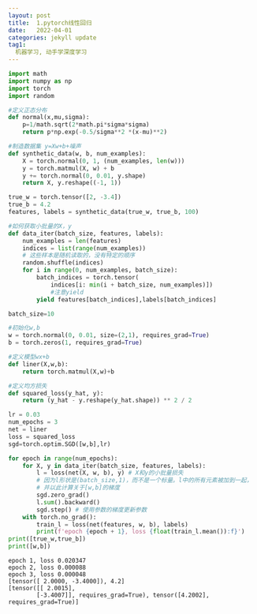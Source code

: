 ```yaml
---
layout: post
title:  1.pytorch线性回归
date:   2022-04-01
categories: jekyll update
tag1:
  机器学习, 动手学深度学习
---
```

```python
import math
import numpy as np
import torch
import random
```


```python
#定义正态分布
def normal(x,mu,sigma):
    p=1/math.sqrt(2*math.pi*sigma*sigma)
    return p*np.exp(-0.5/sigma**2 *(x-mu)**2)

```


```python
#制造数据集 y=Xw+b+噪声
def synthetic_data(w, b, num_examples): 
    X = torch.normal(0, 1, (num_examples, len(w)))
    y = torch.matmul(X, w) + b
    y += torch.normal(0, 0.01, y.shape)
    return X, y.reshape((-1, 1))

true_w = torch.tensor([2, -3.4])
true_b = 4.2
features, labels = synthetic_data(true_w, true_b, 100)


```


```python
#如何获取小批量的X，y
def data_iter(batch_size, features, labels):
    num_examples = len(features)
    indices = list(range(num_examples))
    # 这些样本是随机读取的，没有特定的顺序
    random.shuffle(indices)
    for i in range(0, num_examples, batch_size):
        batch_indices = torch.tensor(
            indices[i: min(i + batch_size, num_examples)])
            #注意yield
        yield features[batch_indices],labels[batch_indices]

batch_size=10
```


```python
#初始化w,b
w = torch.normal(0, 0.01, size=(2,1), requires_grad=True)
b = torch.zeros(1, requires_grad=True)
```


```python
#定义模型wx+b
def liner(X,w,b):
    return torch.matmul(X,w)+b
```


```python
#定义均方损失
def squared_loss(y_hat, y): 
    return (y_hat - y.reshape(y_hat.shape)) ** 2 / 2
```


```python
lr = 0.03
num_epochs = 3
net = liner
loss = squared_loss
sgd=torch.optim.SGD([w,b],lr)

```


```python
for epoch in range(num_epochs):
    for X, y in data_iter(batch_size, features, labels):
        l = loss(net(X, w, b), y) # X和y的⼩批量损失
        # 因为l形状是(batch_size,1)，⽽不是⼀个标量。l中的所有元素被加到⼀起，
        # 并以此计算关于[w,b]的梯度
        sgd.zero_grad()
        l.sum().backward()
        sgd.step() # 使⽤参数的梯度更新参数
    with torch.no_grad():
        train_l = loss(net(features, w, b), labels)
        print(f'epoch {epoch + 1}, loss {float(train_l.mean()):f}')
print([true_w,true_b])
print([w,b])
```

    epoch 1, loss 0.020347
    epoch 2, loss 0.000088
    epoch 3, loss 0.000048
    [tensor([ 2.0000, -3.4000]), 4.2]
    [tensor([[ 2.0015],
            [-3.4007]], requires_grad=True), tensor([4.2002], requires_grad=True)]
    

